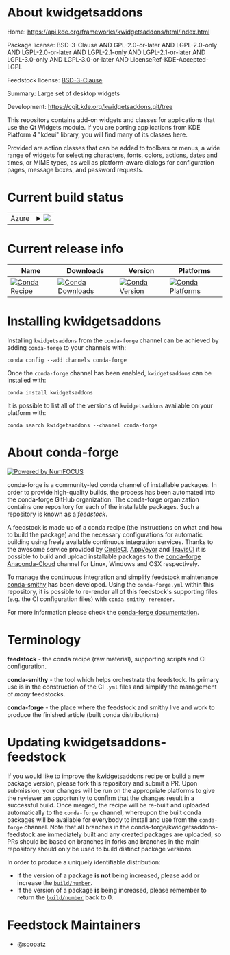 About kwidgetsaddons
====================

Home: https://api.kde.org/frameworks/kwidgetsaddons/html/index.html

Package license: BSD-3-Clause AND GPL-2.0-or-later AND LGPL-2.0-only AND LGPL-2.0-or-later AND LGPL-2.1-only AND LGPL-2.1-or-later AND LGPL-3.0-only AND LGPL-3.0-or-later AND LicenseRef-KDE-Accepted-LGPL

Feedstock license: [BSD-3-Clause](https://github.com/conda-forge/kwidgetsaddons-feedstock/blob/master/LICENSE.txt)

Summary: Large set of desktop widgets

Development: https://cgit.kde.org/kwidgetsaddons.git/tree

This repository contains add-on widgets and classes for applications that
use the Qt Widgets module. If you are porting applications from KDE Platform 4
"kdeui" library, you will find many of its classes here.

Provided are action classes that can be added to toolbars or menus,
a wide range of widgets for selecting characters, fonts, colors, actions,
dates and times, or MIME types, as well as platform-aware dialogs for
configuration pages, message boxes, and password requests.


Current build status
====================


<table>
    
  <tr>
    <td>Azure</td>
    <td>
      <details>
        <summary>
          <a href="https://dev.azure.com/conda-forge/feedstock-builds/_build/latest?definitionId=8474&branchName=master">
            <img src="https://dev.azure.com/conda-forge/feedstock-builds/_apis/build/status/kwidgetsaddons-feedstock?branchName=master">
          </a>
        </summary>
        <table>
          <thead><tr><th>Variant</th><th>Status</th></tr></thead>
          <tbody><tr>
              <td>linux_64_c_compiler_version7cxx_compiler_version7</td>
              <td>
                <a href="https://dev.azure.com/conda-forge/feedstock-builds/_build/latest?definitionId=8474&branchName=master">
                  <img src="https://dev.azure.com/conda-forge/feedstock-builds/_apis/build/status/kwidgetsaddons-feedstock?branchName=master&jobName=linux&configuration=linux_64_c_compiler_version7cxx_compiler_version7" alt="variant">
                </a>
              </td>
            </tr>
          </tbody>
        </table>
      </details>
    </td>
  </tr>
</table>

Current release info
====================

| Name | Downloads | Version | Platforms |
| --- | --- | --- | --- |
| [![Conda Recipe](https://img.shields.io/badge/recipe-kwidgetsaddons-green.svg)](https://anaconda.org/conda-forge/kwidgetsaddons) | [![Conda Downloads](https://img.shields.io/conda/dn/conda-forge/kwidgetsaddons.svg)](https://anaconda.org/conda-forge/kwidgetsaddons) | [![Conda Version](https://img.shields.io/conda/vn/conda-forge/kwidgetsaddons.svg)](https://anaconda.org/conda-forge/kwidgetsaddons) | [![Conda Platforms](https://img.shields.io/conda/pn/conda-forge/kwidgetsaddons.svg)](https://anaconda.org/conda-forge/kwidgetsaddons) |

Installing kwidgetsaddons
=========================

Installing `kwidgetsaddons` from the `conda-forge` channel can be achieved by adding `conda-forge` to your channels with:

```
conda config --add channels conda-forge
```

Once the `conda-forge` channel has been enabled, `kwidgetsaddons` can be installed with:

```
conda install kwidgetsaddons
```

It is possible to list all of the versions of `kwidgetsaddons` available on your platform with:

```
conda search kwidgetsaddons --channel conda-forge
```


About conda-forge
=================

[![Powered by NumFOCUS](https://img.shields.io/badge/powered%20by-NumFOCUS-orange.svg?style=flat&colorA=E1523D&colorB=007D8A)](http://numfocus.org)

conda-forge is a community-led conda channel of installable packages.
In order to provide high-quality builds, the process has been automated into the
conda-forge GitHub organization. The conda-forge organization contains one repository
for each of the installable packages. Such a repository is known as a *feedstock*.

A feedstock is made up of a conda recipe (the instructions on what and how to build
the package) and the necessary configurations for automatic building using freely
available continuous integration services. Thanks to the awesome service provided by
[CircleCI](https://circleci.com/), [AppVeyor](https://www.appveyor.com/)
and [TravisCI](https://travis-ci.com/) it is possible to build and upload installable
packages to the [conda-forge](https://anaconda.org/conda-forge)
[Anaconda-Cloud](https://anaconda.org/) channel for Linux, Windows and OSX respectively.

To manage the continuous integration and simplify feedstock maintenance
[conda-smithy](https://github.com/conda-forge/conda-smithy) has been developed.
Using the ``conda-forge.yml`` within this repository, it is possible to re-render all of
this feedstock's supporting files (e.g. the CI configuration files) with ``conda smithy rerender``.

For more information please check the [conda-forge documentation](https://conda-forge.org/docs/).

Terminology
===========

**feedstock** - the conda recipe (raw material), supporting scripts and CI configuration.

**conda-smithy** - the tool which helps orchestrate the feedstock.
                   Its primary use is in the construction of the CI ``.yml`` files
                   and simplify the management of *many* feedstocks.

**conda-forge** - the place where the feedstock and smithy live and work to
                  produce the finished article (built conda distributions)


Updating kwidgetsaddons-feedstock
=================================

If you would like to improve the kwidgetsaddons recipe or build a new
package version, please fork this repository and submit a PR. Upon submission,
your changes will be run on the appropriate platforms to give the reviewer an
opportunity to confirm that the changes result in a successful build. Once
merged, the recipe will be re-built and uploaded automatically to the
`conda-forge` channel, whereupon the built conda packages will be available for
everybody to install and use from the `conda-forge` channel.
Note that all branches in the conda-forge/kwidgetsaddons-feedstock are
immediately built and any created packages are uploaded, so PRs should be based
on branches in forks and branches in the main repository should only be used to
build distinct package versions.

In order to produce a uniquely identifiable distribution:
 * If the version of a package **is not** being increased, please add or increase
   the [``build/number``](https://conda.io/docs/user-guide/tasks/build-packages/define-metadata.html#build-number-and-string).
 * If the version of a package **is** being increased, please remember to return
   the [``build/number``](https://conda.io/docs/user-guide/tasks/build-packages/define-metadata.html#build-number-and-string)
   back to 0.

Feedstock Maintainers
=====================

* [@scopatz](https://github.com/scopatz/)

